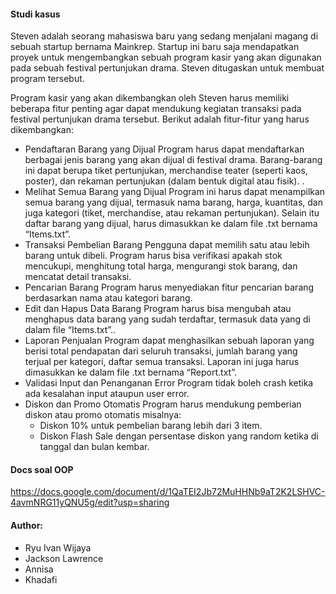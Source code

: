 #### Studi kasus
Steven adalah seorang mahasiswa baru yang sedang menjalani magang di sebuah startup bernama Mainkrep. Startup ini baru saja mendapatkan proyek untuk mengembangkan sebuah program kasir yang akan digunakan pada sebuah festival pertunjukan drama. Steven ditugaskan untuk membuat program tersebut.

Program kasir yang akan dikembangkan oleh Steven harus memiliki beberapa fitur penting agar dapat mendukung kegiatan transaksi pada festival pertunjukan drama tersebut. Berikut adalah fitur-fitur yang harus dikembangkan:

- Pendaftaran Barang yang Dijual
Program harus dapat mendaftarkan berbagai jenis barang yang akan dijual di festival drama. Barang-barang ini dapat berupa tiket pertunjukan, merchandise teater (seperti kaos, poster), dan rekaman pertunjukan (dalam bentuk digital atau fisik). .
- Melihat Semua Barang yang Dijual
Program ini harus dapat menampilkan semua barang yang dijual, termasuk nama barang, harga, kuantitas, dan juga kategori (tiket, merchandise, atau rekaman pertunjukan). Selain itu daftar barang yang dijual, harus dimasukkan ke dalam file .txt bernama “Items.txt”.
- Transaksi Pembelian Barang
Pengguna dapat memilih satu atau lebih barang untuk dibeli. Program harus bisa verifikasi apakah stok mencukupi, menghitung total harga, mengurangi stok barang, dan mencatat detail transaksi.
- Pencarian Barang
Program harus menyediakan fitur pencarian barang berdasarkan nama atau kategori barang.
- Edit dan Hapus Data Barang
Program harus bisa mengubah atau menghapus data barang yang sudah terdaftar, termasuk data yang di dalam file “Items.txt”..
- Laporan Penjualan
Program dapat menghasilkan sebuah laporan yang berisi total pendapatan dari seluruh transaksi, jumlah barang yang terjual per kategori, daftar semua transaksi. Laporan ini juga harus dimasukkan ke dalam file .txt bernama “Report.txt”.
- Validasi Input dan Penanganan Error
Program tidak boleh crash ketika ada kesalahan input ataupun user error.
- Diskon dan Promo Otomatis
Program harus mendukung pemberian diskon atau promo otomatis misalnya:
  - Diskon 10% untuk pembelian barang lebih dari 3 item.
  - Diskon Flash Sale dengan persentase diskon yang random ketika di tanggal dan bulan kembar.


#### Docs soal OOP
https://docs.google.com/document/d/1QaTEI2Jb72MuHHNb9aT2K2LSHVC-4avmNRG11yQNU5g/edit?usp=sharing

#### Author:
- Ryu Ivan Wijaya
- Jackson Lawrence
- Annisa
- Khadafi
